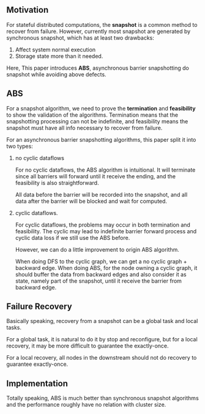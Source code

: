 ## Motivation

For stateful distributed computations, the **snapshot** is a common method to recover from failure. However, currently most snapshot are generated by synchronous snapshot, which has at least two drawbacks:

1. Affect system normal execution
2. Storage state more than it needed.

Here, This paper introduces **ABS**, asynchronous barrier snapshotting do snapshot while avoiding above defects.

## ABS

For a snapshot algorithm, we need to prove the **termination** and **feasibility** to show the validation of the algorithms. 
Termination means that the snapshotting processing can not be indefinite, and feasibility means the snapshot must have all info necessary to recover from failure.

For an asynchronous barrier snapshotting algorithms, this paper split it into two types:

1. no cyclic dataflows

   For no cyclic dataflows, the ABS algorithm is intuitional. It will terminate since all barriers will forward until it receive the ending, and the feasibility is also straightforward.

   All data before the barrier will be recorded into the snapshot, and all data after the barrier will be blocked and wait for computed. 

2. cyclic dataflows.

   For cyclic dataflows, the problems may occur in both termination and feasibility. The cyclic may lead to indefinite barrier forward process and cyclic data loss if we still use the ABS before.

   However, we can do a little improvement to origin ABS algorithm.

   When doing DFS to the cyclic graph, we can get a no cyclic graph + backward edge. When doing ABS, for the node owning a cyclic graph, it should buffer the data from backward edges and also consider it as state, namely part of the snapshot, until it receive the barrier from backward edge.

## Failure Recovery

Basically speaking, recovery from a snapshot can be a global task and local tasks.

For a global task, it is natural to do it by stop and reconfigure, but for a local recovery, it may be more difficult to guarantee the exactly-once.

For a local recovery, all nodes in the downstream should not do recovery to guarantee exactly-once.

## Implementation

Totally speaking, ABS is much better than synchronous snapshot algorithms and the performance roughly have no relation with cluster size.





